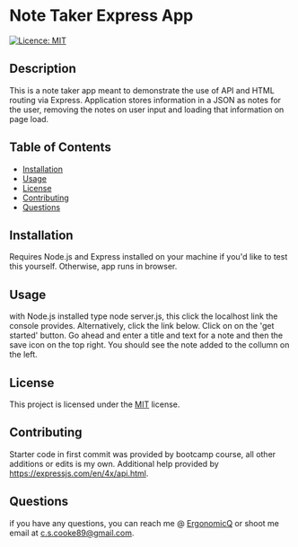 # Note Taker Express App
  [![Licence: MIT](https://img.shields.io/badge/License-MIT-yellow.svg)](https://opensource.org/licenses/MIT)

  ## Description
  This is a note taker app meant to demonstrate the use of API and HTML routing via Express. Application stores information in a JSON as notes for the user, removing the notes on user input and loading that information on page load. 
  
  ## Table of Contents
  - [Installation](#installation)
  - [Usage](#usage)
  - [License](#license)
  - [Contributing](#contributing)
  - [Questions](#questions)
  
  ## Installation
  Requires Node.js and Express installed on your machine if you'd like to test this yourself. Otherwise, app runs in browser.
  
  ## Usage
  with Node.js installed type node server.js, this click the localhost link the console provides. Alternatively, click the link below. Click on on the 'get started' button. Go ahead and enter a title and text for a note and then the save icon on the top right. You should see the note added to the collumn on the left.
  
  ## License
 This project is licensed under the [MIT](https://opensource.org/licenses/MIT) license.
  
  ## Contributing
  Starter code in first commit was provided by bootcamp course, all other additions or edits is my own. Additional help provided by https://expressjs.com/en/4x/api.html.
  
  
  ## Questions
  if you have any questions, you can reach me @ [ErgonomicQ](https://github.com/ErgonomicQ) or shoot me email at c.s.cooke89@gmail.com.
  